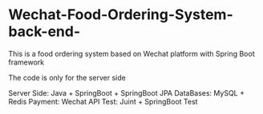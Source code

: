 # Wechat-Food-Ordering-System-back-end-
This is a food ordering system based on Wechat platform with Spring Boot framework

The code is only for the server side

Server Side: Java + SpringBoot + SpringBoot JPA
DataBases: MySQL + Redis
Payment: Wechat API
Test: Juint + SpringBoot Test

